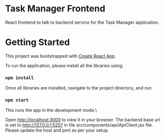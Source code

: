 # Task Manager Frontend

React frontend to talk to backend service for the Task Manager application.

# Getting Started

This project was bootstrapped with [Create React App](https://github.com/facebook/create-react-app).

To run the application, please install all the libraries using:

### `npm install` 

Once all libraries are installed, navigate to the project directory, and run:

### `npm start`

This runs the app in the development mode.\

Open [http://localhost:3000](http://localhost:3000) to view it in your browser.
The backend base url is set to http://127.0.0.1:5257 in file src/components/api/ApiClient.jsx file. Please update the host and port as per your setup. 